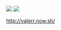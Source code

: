 <a href="https://codeclimate.com/github/valerr/frontend-project-lvl3/maintainability"><img src="https://api.codeclimate.com/v1/badges/e300a57560e0ed346838/maintainability" /></a>
![](https://github.com/valerr/frontend-project-lvl3/workflows/build/badge.svg)

http://valerr.now.sh/


